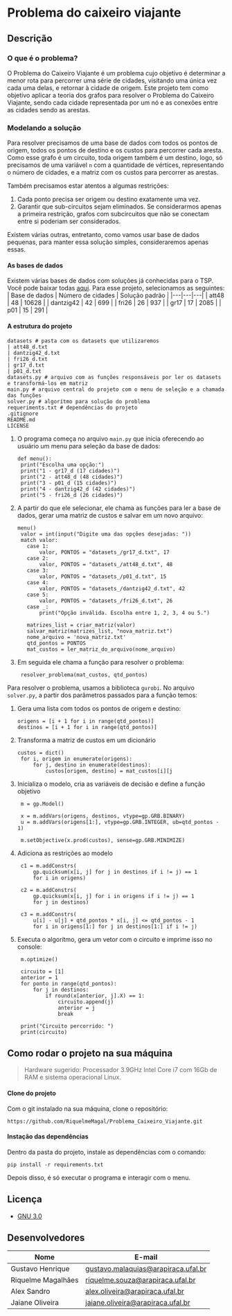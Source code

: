 # Problema do caixeiro viajante
## Descrição
### O que é o problema?
O Problema do Caixeiro Viajante é um problema cujo objetivo é determinar a menor rota para percorrer uma série de cidades, visitando uma única vez cada uma delas, e retornar à cidade de origem. Este projeto tem como objetivo aplicar a teoria dos grafos para resolver o Problema do Caixeiro Viajante, sendo cada cidade representada por um nó e as conexões entre as cidades sendo as arestas.

### Modelando a solução
Para resolver precisamos de uma base de dados com todos os pontos de origem, todos os pontos de destino e os custos para percorrer cada aresta. Como esse grafo é um circuíto, toda origem também é um destino, logo, só precisamos de uma variável `n` com a quantidade de vértices, representando o número de cidades, e a matriz com os custos para percorrer as arestas.

Também precisamos estar atentos a algumas restrições:
1. Cada ponto precisa ser origem ou destino exatamente uma vez.
2. Garantir que sub-circuitos sejam eliminados. Se considerarmos apenas a primeira restrição, grafos com subcircuitos que não se conectam entre si poderiam ser considerados.

Existem várias outras, entretanto, como vamos usar base de dados pequenas, para manter essa solução simples, consideraremos apenas essas.

#### As bases de dados
Existem várias bases de dados com soluções já conhecidas para o TSP. Você pode baixar todas [aqui](http://comopt.ifi.uni-heidelberg.de/software/TSPLIB95/tsp/). Para esse projeto, selecionamos as seguintes:
| Base de dados | Número de cidades | Solução padrão |
|---|---|---|
| att48 | 48 | 10628 | 
| dantzig42 | 42 | 699 |
| fri26 | 26 | 937 |
| gr17 | 17 | 2085 |
| p01 | 15 | 291 |

#### A estrutura do projeto
```
datasets # pasta com os datasets que utilizaremos
| att48_d.txt
| dantzig42_d.txt
| fri26_d.txt
| gr17_d.txt
| p01_d.txt
datasets.py # arquivo com as funções responsáveis por ler os datasets e transformá-los em matriz
main.py # arquivo central do projeto com o menu de seleção e a chamada das funções
solver.py # algorítmo para solução do problema
requeriments.txt # dependências do projeto
.gitignore
README.md
LICENSE 
```

1. O programa começa no arquivo `main.py` que inicia oferecendo ao usuário um menu para seleção da base de dados:
   ```
   def menu():
    print("Escolha uma opção:")
    print("1 - gr17_d (17 cidades)")
    print("2 - att48_d (48 cidades)")
    print("3 - p01_d (15 cidades)")
    print("4 - dantzig42_d (42 cidades)")
    print("5 - fri26_d (26 cidades)")
   ```
2. A partir do que ele selecionar, ele chama as funções para ler a base de dados, gerar uma matriz de custos e salvar em um novo arquivo:
   ```
   menu()
    valor = int(input("Digite uma das opções desejadas: "))
    match valor:
      case 1:
          valor, PONTOS = "datasets_/gr17_d.txt", 17
      case 2:
          valor, PONTOS = "datasets_/att48_d.txt", 48
      case 3:
          valor, PONTOS = "datasets_/p01_d.txt", 15
      case 4:
          valor, PONTOS = "datasets_/dantzig42_d.txt", 42
      case 5:
          valor, PONTOS = "datasets_/fri26_d.txt", 26
      case _:
          print("Opção inválida. Escolha entre 1, 2, 3, 4 ou 5.")

      matrizes_list = criar_matriz(valor)
      salvar_matriz(matrizes_list, "nova_matriz.txt")
      nome_arquivo = 'nova_matriz.txt'
      qtd_pontos = PONTOS
      mat_custos = ler_matriz_do_arquivo(nome_arquivo)
   ```
3. Em seguida ele chama a função para resolver o problema:
   ```
    resolver_problema(mat_custos, qtd_pontos)
   ```
Para resolver o problema, usamos a biblioteca `gurobi`. No arquivo `solver.py`, a partir dos parâmetros passados para a função temos:
1. Gera uma lista com todos os pontos de origem e destino:
   ```
   origens = [i + 1 for i in range(qtd_pontos)]
   destinos = [i + 1 for i in range(qtd_pontos)]
   ```
2. Transforma a matriz de custos em um dicionário
   ```
   custos = dict()
    for i, origem in enumerate(origens):
        for j, destino in enumerate(destinos):
            custos[origem, destino] = mat_custos[i][j
   ```
3. Inicializa o modelo, cria as variáveis de decisão e define a função objetivo
   ```
    m = gp.Model()

    x = m.addVars(origens, destinos, vtype=gp.GRB.BINARY)
    u = m.addVars(origens[1:], vtype=gp.GRB.INTEGER, ub=qtd_pontos - 1)

    m.setObjective(x.prod(custos), sense=gp.GRB.MINIMIZE)
   ```
4. Adiciona as restrições ao modelo
   ```
    c1 = m.addConstrs(
        gp.quicksum(x[i, j] for j in destinos if i != j) == 1
        for i in origens)

    c2 = m.addConstrs(
        gp.quicksum(x[i, j] for i in origens if i != j) == 1
        for j in destinos)

    c3 = m.addConstrs(
        u[i] - u[j] + qtd_pontos * x[i, j] <= qtd_pontos - 1
        for i in origens[1:] for j in destinos[1:] if i != j)
    ```
5. Executa o algorítmo, gera um vetor com o circuito e imprime isso no console:
   ```
    m.optimize()

    circuito = [1]
    anterior = 1
    for ponto in range(qtd_pontos):
        for j in destinos:
            if round(x[anterior, j].X) == 1:
                circuito.append(j)
                anterior = j
                break

    print("Circuito percorrido: ")
    print(circuito)
   ```
   
## Como rodar o projeto na sua máquina
> Hardware sugerido: Processador 3.9GHz Intel Core i7 com 16Gb de RAM e sistema operacional Linux.

#### Clone do projeto 
Com o git instalado na sua máquina, clone o repositório:
```
https://github.com/RiquelmeMagal/Problema_Caixeiro_Viajante.git
```
#### Instação das dependências
Dentro da pasta do projeto, instale as dependências com o comando:
```
pip install -r requirements.txt
```
Depois disso, é só executar o programa e interagir com o menu.

## Licença
- [GNU 3.0](https://github.com/RiquelmeMagal/Problema_Caixeiro_Viajante/blob/dev/LICENSE)

## Desenvolvedores
| Nome | E-mail |
| --- | --- |
| Gustavo Henrique | [gustavo.malaquias@arapiraca.ufal.br](mailto:gustavo.malaquias@arapiraca.ufal.br) |
| Riquelme Magalhães | [riquelme.souza@arapiraca.ufal.br](mailto:riquelme.souza@arapiraca.ufal.br) |
| Alex Sandro | [alex.oliveira@arapiraca.ufal.br](mailto:alex.oliveira@arapiraca.ufal.br) |
| Jaiane Oliveira | [jaiane.oliveira@arapiraca.ufal.br](mailto:jaiane.oliveira@arapiraca.ufal.br) |

